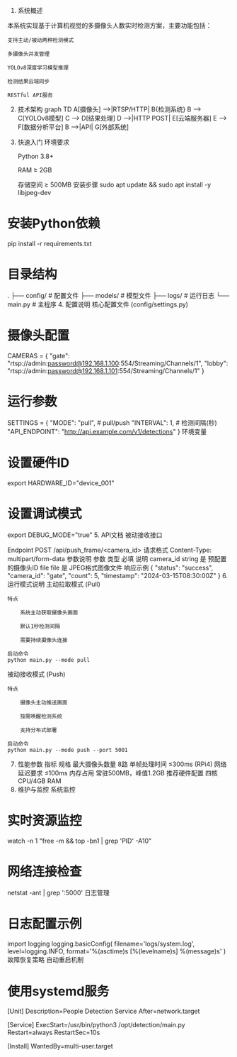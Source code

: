 1. 系统概述

本系统实现基于计算机视觉的多摄像头人数实时检测方案，主要功能包括：
    
    支持主动/被动两种检测模式

    多摄像头并发管理

    YOLOv8深度学习模型推理

    检测结果云端同步

    RESTful API服务
2. 技术架构
graph TD
A[摄像头] -->|RTSP/HTTP| B{检测系统}
B --> C[YOLOv8模型]
C --> D[结果处理]
D -->|HTTP POST| E[云端服务器]
E --> F[数据分析平台]
B -->|API| G[外部系统]

3. 快速入门
环境要求

    Python 3.8+

    RAM ≥ 2GB

    存储空间 ≥ 500MB
安装步骤
sudo apt update && sudo apt install -y libjpeg-dev

# 安装Python依赖
pip install -r requirements.txt

# 目录结构
.
├── config/               # 配置文件
├── models/               # 模型文件
├── logs/                 # 运行日志
└── main.py               # 主程序
4. 配置说明
核心配置文件 (config/settings.py)
# 摄像头配置
CAMERAS = {
    "gate": "rtsp://admin:password@192.168.1.100:554/Streaming/Channels/1",
    "lobby": "rtsp://admin:password@192.168.1.101:554/Streaming/Channels/1"
}

# 运行参数
SETTINGS = {
    "MODE": "pull",        # pull/push
    "INTERVAL": 1,         # 检测间隔(秒)
    "API_ENDPOINT": "http://api.example.com/v1/detections"
}
环境变量
# 设置硬件ID
export HARDWARE_ID="device_001"

# 设置调试模式
export DEBUG_MODE="true"
5. API文档
被动接收接口

Endpoint
POST /api/push_frame/<camera_id>
请求格式
Content-Type: multipart/form-data
参数说明
参数	        类型	       必填	          说明
camera_id	string	    是	     预配置的摄像头ID
file	    file	    是	     JPEG格式图像文件
响应示例
{
    "status": "success",
    "camera_id": "gate",
    "count": 5,
    "timestamp": "2024-03-15T08:30:00Z"
}
6. 运行模式说明
主动拉取模式 (Pull)

    特点

        系统主动获取摄像头画面

        默认1秒检测间隔

        需要持续摄像头连接

    启动命令
    python main.py --mode pull
被动接收模式 (Push)

    特点

        摄像头主动推送画面

        按需唤醒检测系统

        支持分布式部署

    启动命令
    python main.py --mode push --port 5001
7. 性能参数
指标	规格
最大摄像头数量	8路
单帧处理时间	≤300ms (RPi4)
网络延迟要求	≤100ms
内存占用	常驻500MB，峰值1.2GB
推荐硬件配置	四核CPU/4GB RAM
8. 维护与监控
系统监控
# 实时资源监控
watch -n 1 "free -m && top -bn1 | grep 'PID' -A10"

# 网络连接检查
netstat -ant | grep ':5000'
日志管理
# 日志配置示例
import logging
logging.basicConfig(
    filename='logs/system.log',
    level=logging.INFO,
    format='%(asctime)s [%(levelname)s] %(message)s'
)
故障恢复策略
自动重启机制
# 使用systemd服务
[Unit]
Description=People Detection Service
After=network.target

[Service]
ExecStart=/usr/bin/python3 /opt/detection/main.py
Restart=always
RestartSec=10s

[Install]
WantedBy=multi-user.target
